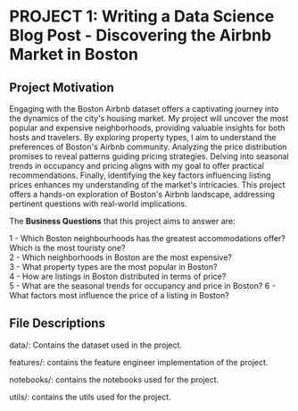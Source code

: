 # PROJECT 1: Writing a Data Science Blog Post - Discovering the Airbnb Market in Boston


## Project Motivation
Engaging with the Boston Airbnb dataset offers a captivating journey into the dynamics of the city's housing market. My project will uncover the most popular and expensive neighborhoods, providing valuable insights for both hosts and travelers. By exploring property types, I aim to understand the preferences of Boston's Airbnb community. Analyzing the price distribution promises to reveal patterns guiding pricing strategies. Delving into seasonal trends in occupancy and pricing aligns with my goal to offer practical recommendations. Finally, identifying the key factors influencing listing prices enhances my understanding of the market's intricacies. This project offers a hands-on exploration of Boston's Airbnb landscape, addressing pertinent questions with real-world implications.

The **Business Questions** that this project aims to answer are:

1 - Which Boston neighbourhoods has the greatest accommodations offer? Which is the most touristy one?            
2 - Which neighborhoods in Boston are the most expensive?          
3 - What property types are the most popular in Boston?            
4 - How are listings in Boston distributed in terms of price?      
5 - What are the seasonal trends for occupancy and price in Boston?
6 - What factors most influence the price of a listing in Boston?

## File Descriptions

data/: Contains the dataset used in the project.

features/: contains the feature engineer implementation of the project.

notebooks/: contains the notebooks used for the project.

utils/: contains the utils used for the project.
